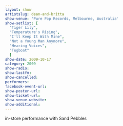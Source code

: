 ```yaml
---
layout: show
artistslug: dean-and-britta
show-venue: 'Pure Pop Records, Melbourne, Australia'
show-setlist: [
  "Tiger Lily",
  "Temperature's Rising",
  "I'll Keep It With Mine",
  "Not a Young Man Anymore",
  "Hearing Voices",
  "Tugboat"
  ]
show-date: 2009-10-17
category: 2009
show-radio: 
show-lastfm: 
show-cancelled: 
performers: 
facebook-event-url: 
show-poster-url: 
show-ticket-url: 
show-venue-website: 
show-additional: 
---
```


in-store performance with Sand Pebbles